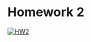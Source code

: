 # Homework 2 #


[![HW2](https://user-images.githubusercontent.com/70653539/190840198-90ce4de9-8507-4e48-86a7-d876bb026c25.GIF)](https://www.youtube.com/watch?v=dQw4w9WgXcQ)
